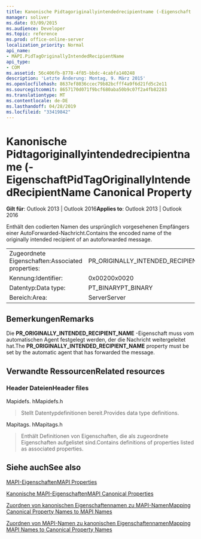 ```yaml
---
title: Kanonische Pidtagoriginallyintendedrecipientname (-Eigenschaft
manager: soliver
ms.date: 03/09/2015
ms.audience: Developer
ms.topic: reference
ms.prod: office-online-server
localization_priority: Normal
api_name:
- MAPI.PidTagOriginallyIntendedRecipientName
api_type:
- COM
ms.assetid: 56c406fb-8778-4f85-bbdc-4cabfa140248
description: 'Letzte Änderung: Montag, 9. März 2015'
ms.openlocfilehash: 8637ef8036ccec79b82bcfff4a9f6d21fd5c2e11
ms.sourcegitcommit: 8657170d071f9bcf680aba50b9c07f2a4fb82283
ms.translationtype: MT
ms.contentlocale: de-DE
ms.lasthandoff: 04/28/2019
ms.locfileid: "33419842"
---
```

# <a name="pidtagoriginallyintendedrecipientname-canonical-property"></a><span data-ttu-id="7c16c-103">Kanonische Pidtagoriginallyintendedrecipientname (-Eigenschaft</span><span class="sxs-lookup"><span data-stu-id="7c16c-103">PidTagOriginallyIntendedRecipientName Canonical Property</span></span>

  
  
<span data-ttu-id="7c16c-104">**Gilt für**: Outlook 2013 | Outlook 2016</span><span class="sxs-lookup"><span data-stu-id="7c16c-104">**Applies to**: Outlook 2013 | Outlook 2016</span></span> 
  
<span data-ttu-id="7c16c-105">Enthält den codierten Namen des ursprünglich vorgesehenen Empfängers einer AutoForwarded-Nachricht.</span><span class="sxs-lookup"><span data-stu-id="7c16c-105">Contains the encoded name of the originally intended recipient of an autoforwarded message.</span></span>
  
|||
|:-----|:-----|
|<span data-ttu-id="7c16c-106">Zugeordnete Eigenschaften:</span><span class="sxs-lookup"><span data-stu-id="7c16c-106">Associated properties:</span></span>  <br/> |<span data-ttu-id="7c16c-107">PR_ORIGINALLY_INTENDED_RECIPIENT_NAME</span><span class="sxs-lookup"><span data-stu-id="7c16c-107">PR_ORIGINALLY_INTENDED_RECIPIENT_NAME</span></span>  <br/> |
|<span data-ttu-id="7c16c-108">Kennung:</span><span class="sxs-lookup"><span data-stu-id="7c16c-108">Identifier:</span></span>  <br/> |<span data-ttu-id="7c16c-109">0x0020</span><span class="sxs-lookup"><span data-stu-id="7c16c-109">0x0020</span></span>  <br/> |
|<span data-ttu-id="7c16c-110">Datentyp:</span><span class="sxs-lookup"><span data-stu-id="7c16c-110">Data type:</span></span>  <br/> |<span data-ttu-id="7c16c-111">PT_BINARY</span><span class="sxs-lookup"><span data-stu-id="7c16c-111">PT_BINARY</span></span>  <br/> |
|<span data-ttu-id="7c16c-112">Bereich:</span><span class="sxs-lookup"><span data-stu-id="7c16c-112">Area:</span></span>  <br/> |<span data-ttu-id="7c16c-113">Server</span><span class="sxs-lookup"><span data-stu-id="7c16c-113">Server</span></span>  <br/> |
   
## <a name="remarks"></a><span data-ttu-id="7c16c-114">Bemerkungen</span><span class="sxs-lookup"><span data-stu-id="7c16c-114">Remarks</span></span>

<span data-ttu-id="7c16c-115">Die **PR_ORIGINALLY_INTENDED_RECIPIENT_NAME** -Eigenschaft muss vom automatischen Agent festgelegt werden, der die Nachricht weitergeleitet hat.</span><span class="sxs-lookup"><span data-stu-id="7c16c-115">The **PR_ORIGINALLY_INTENDED_RECIPIENT_NAME** property must be set by the automatic agent that has forwarded the message.</span></span> 
  
## <a name="related-resources"></a><span data-ttu-id="7c16c-116">Verwandte Ressourcen</span><span class="sxs-lookup"><span data-stu-id="7c16c-116">Related resources</span></span>

### <a name="header-files"></a><span data-ttu-id="7c16c-117">Header Dateien</span><span class="sxs-lookup"><span data-stu-id="7c16c-117">Header files</span></span>

<span data-ttu-id="7c16c-118">Mapidefs. h</span><span class="sxs-lookup"><span data-stu-id="7c16c-118">Mapidefs.h</span></span>
  
> <span data-ttu-id="7c16c-119">Stellt Datentypdefinitionen bereit.</span><span class="sxs-lookup"><span data-stu-id="7c16c-119">Provides data type definitions.</span></span>
    
<span data-ttu-id="7c16c-120">Mapitags. h</span><span class="sxs-lookup"><span data-stu-id="7c16c-120">Mapitags.h</span></span>
  
> <span data-ttu-id="7c16c-121">Enthält Definitionen von Eigenschaften, die als zugeordnete Eigenschaften aufgelistet sind.</span><span class="sxs-lookup"><span data-stu-id="7c16c-121">Contains definitions of properties listed as associated properties.</span></span>
    
## <a name="see-also"></a><span data-ttu-id="7c16c-122">Siehe auch</span><span class="sxs-lookup"><span data-stu-id="7c16c-122">See also</span></span>



[<span data-ttu-id="7c16c-123">MAPI-Eigenschaften</span><span class="sxs-lookup"><span data-stu-id="7c16c-123">MAPI Properties</span></span>](mapi-properties.md)
  
[<span data-ttu-id="7c16c-124">Kanonische MAPI-Eigenschaften</span><span class="sxs-lookup"><span data-stu-id="7c16c-124">MAPI Canonical Properties</span></span>](mapi-canonical-properties.md)
  
[<span data-ttu-id="7c16c-125">Zuordnen von kanonischen Eigenschaftennamen zu MAPI-Namen</span><span class="sxs-lookup"><span data-stu-id="7c16c-125">Mapping Canonical Property Names to MAPI Names</span></span>](mapping-canonical-property-names-to-mapi-names.md)
  
[<span data-ttu-id="7c16c-126">Zuordnen von MAPI-Namen zu kanonischen Eigenschaftennamen</span><span class="sxs-lookup"><span data-stu-id="7c16c-126">Mapping MAPI Names to Canonical Property Names</span></span>](mapping-mapi-names-to-canonical-property-names.md)

